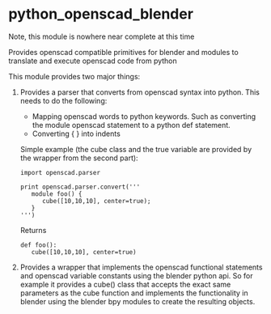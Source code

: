 python_openscad_blender
=======================

Note, this module is nowhere near complete at this time

Provides openscad compatible primitives for blender and modules to translate and execute openscad code from python 


This module provides two major things:

1. Provides a parser that converts from openscad syntax into python.  This needs
   to do the following:
     * Mapping openscad words to python keywords.  Such as converting the module openscad statement to a
       python def statement.
     * Converting { } into indents

   Simple example (the cube class and the true variable are provided by the wrapper from the second part):

   ```
   import openscad.parser
   
   print openscad.parser.convert('''
      module foo() {
         cube([10,10,10], center=true);
      }
   ''')
   ```

   Returns
   
   ```
   def foo():
      cube([10,10,10], center=true)
   ```

2. Provides a wrapper that implements the openscad functional statements and openscad variable constants
   using the blender python api.  So for example
   it provides a cube() class that accepts the exact same parameters as the cube function and implements the
   functionality in blender using the blender bpy modules to create the resulting objects.

